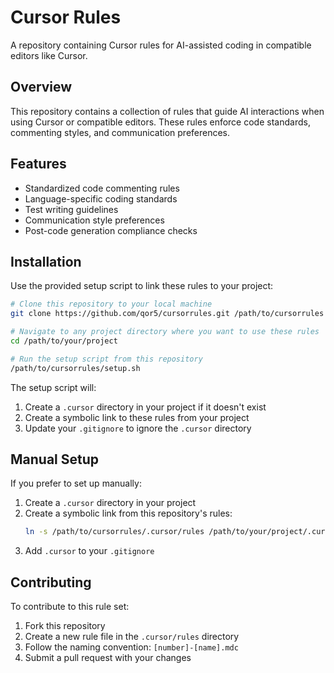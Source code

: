 # Cursor Rules

A repository containing Cursor rules for AI-assisted coding in compatible editors like Cursor.

## Overview

This repository contains a collection of rules that guide AI interactions when using Cursor or compatible editors. These rules enforce code standards, commenting styles, and communication preferences.

## Features

- Standardized code commenting rules
- Language-specific coding standards
- Test writing guidelines
- Communication style preferences
- Post-code generation compliance checks

## Installation

Use the provided setup script to link these rules to your project:

```bash
# Clone this repository to your local machine
git clone https://github.com/qor5/cursorrules.git /path/to/cursorrules

# Navigate to any project directory where you want to use these rules
cd /path/to/your/project

# Run the setup script from this repository
/path/to/cursorrules/setup.sh
```

The setup script will:

1. Create a `.cursor` directory in your project if it doesn't exist
2. Create a symbolic link to these rules from your project
3. Update your `.gitignore` to ignore the `.cursor` directory

## Manual Setup

If you prefer to set up manually:

1. Create a `.cursor` directory in your project
2. Create a symbolic link from this repository's rules:
   ```bash
   ln -s /path/to/cursorrules/.cursor/rules /path/to/your/project/.cursor/rules
   ```
3. Add `.cursor` to your `.gitignore`

## Contributing

To contribute to this rule set:

1. Fork this repository
2. Create a new rule file in the `.cursor/rules` directory
3. Follow the naming convention: `[number]-[name].mdc`
4. Submit a pull request with your changes
